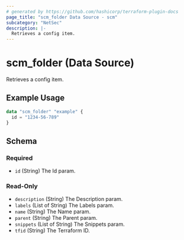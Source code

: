 ```yaml
---
# generated by https://github.com/hashicorp/terraform-plugin-docs
page_title: "scm_folder Data Source - scm"
subcategory: "NetSec"
description: |-
  Retrieves a config item.
---
```


# scm_folder (Data Source)

Retrieves a config item.

## Example Usage

```terraform
data "scm_folder" "example" {
  id = "1234-56-789"
}
```

<!-- schema generated by tfplugindocs -->
## Schema

### Required

- `id` (String) The Id param.

### Read-Only

- `description` (String) The Description param.
- `labels` (List of String) The Labels param.
- `name` (String) The Name param.
- `parent` (String) The Parent param.
- `snippets` (List of String) The Snippets param.
- `tfid` (String) The Terraform ID.
